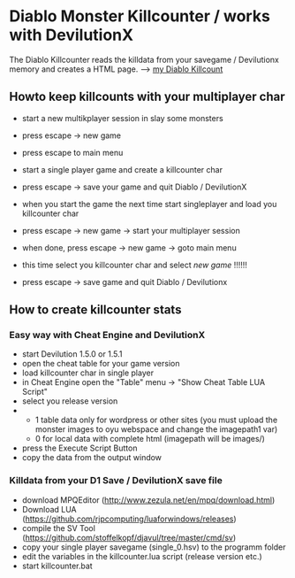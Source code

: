 # Diablo Monster Killcounter / works with DevilutionX

The Diablo Killcounter reads the killdata from your savegame / Devilutionx memory and creates a HTML page. --> [my Diablo Killcount](https://pixel-madness.com/diablo-killcounter) 

## Howto keep killcounts with your multiplayer char

- start a new multikplayer session in slay some monsters
- press escape -> new game
- press escape to main menu
- start a single player game and create a killcounter char
- press escape -> save your game and quit Diablo / DevilutionX

- when you start the game the next time start singleplayer and load you killcounter char
- press escape -> new game -> start your multiplayer session
- when done, press escape -> new game -> goto main menu
- this time select you killcounter char and select *new game* !!!!!!
- press escape -> save game and quit Diablo / Devilutionx

## How to create killcounter stats

### Easy way with Cheat Engine and DevilutionX

- start Devilution 1.5.0 or 1.5.1
- open the cheat table for your game version
- load killcounter char in single player
- in Cheat Engine open the "Table" menu -> "Show Cheat Table LUA Script"
- select you release version
- -  1 table data only for wordpress or other sites (you must upload the monster images to oyu webspace and change the imagepath1 var)
  -  0 for local data with complete html (imagepath will be images/)
- press the Execute Script Button
- copy the data from the output window

### Killdata from your D1 Save / DevilutionX save file

- download MPQEditor (http://www.zezula.net/en/mpq/download.html)
- Download LUA (https://github.com/rjpcomputing/luaforwindows/releases)
- compile the SV Tool (https://github.com/stoffelkopf/djavul/tree/master/cmd/sv)
- copy your single player savegame (single_0.hsv) to the programm folder
- edit the variables in the killcounter.lua script (release version etc.)
- start killcounter.bat
